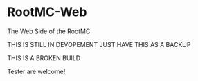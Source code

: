 # RootMC-Web
The Web Side of the RootMC

THIS IS STILL IN DEVOPEMENT JUST HAVE THIS AS A BACKUP 

THIS IS A BROKEN BUILD

Tester are welcome!